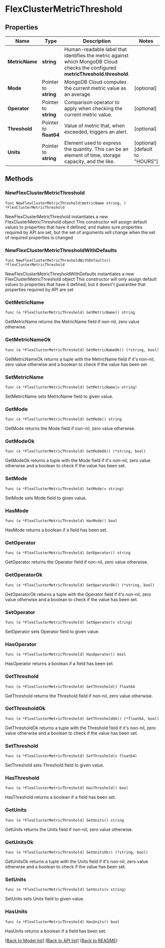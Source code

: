 # FlexClusterMetricThreshold

## Properties

Name | Type | Description | Notes
------------ | ------------- | ------------- | -------------
**MetricName** | **string** | Human-readable label that identifies the metric against which MongoDB Cloud checks the configured **metricThreshold.threshold**. | 
**Mode** | Pointer to **string** | MongoDB Cloud computes the current metric value as an average. | [optional] 
**Operator** | Pointer to **string** | Comparison operator to apply when checking the current metric value. | [optional] 
**Threshold** | Pointer to **float64** | Value of metric that, when exceeded, triggers an alert. | [optional] 
**Units** | Pointer to **string** | Element used to express the quantity. This can be an element of time, storage capacity, and the like. | [optional] [default to "HOURS"]

## Methods

### NewFlexClusterMetricThreshold

`func NewFlexClusterMetricThreshold(metricName string, ) *FlexClusterMetricThreshold`

NewFlexClusterMetricThreshold instantiates a new FlexClusterMetricThreshold object
This constructor will assign default values to properties that have it defined,
and makes sure properties required by API are set, but the set of arguments
will change when the set of required properties is changed

### NewFlexClusterMetricThresholdWithDefaults

`func NewFlexClusterMetricThresholdWithDefaults() *FlexClusterMetricThreshold`

NewFlexClusterMetricThresholdWithDefaults instantiates a new FlexClusterMetricThreshold object
This constructor will only assign default values to properties that have it defined,
but it doesn't guarantee that properties required by API are set

### GetMetricName

`func (o *FlexClusterMetricThreshold) GetMetricName() string`

GetMetricName returns the MetricName field if non-nil, zero value otherwise.

### GetMetricNameOk

`func (o *FlexClusterMetricThreshold) GetMetricNameOk() (*string, bool)`

GetMetricNameOk returns a tuple with the MetricName field if it's non-nil, zero value otherwise
and a boolean to check if the value has been set.

### SetMetricName

`func (o *FlexClusterMetricThreshold) SetMetricName(v string)`

SetMetricName sets MetricName field to given value.

### GetMode

`func (o *FlexClusterMetricThreshold) GetMode() string`

GetMode returns the Mode field if non-nil, zero value otherwise.

### GetModeOk

`func (o *FlexClusterMetricThreshold) GetModeOk() (*string, bool)`

GetModeOk returns a tuple with the Mode field if it's non-nil, zero value otherwise
and a boolean to check if the value has been set.

### SetMode

`func (o *FlexClusterMetricThreshold) SetMode(v string)`

SetMode sets Mode field to given value.

### HasMode

`func (o *FlexClusterMetricThreshold) HasMode() bool`

HasMode returns a boolean if a field has been set.
### GetOperator

`func (o *FlexClusterMetricThreshold) GetOperator() string`

GetOperator returns the Operator field if non-nil, zero value otherwise.

### GetOperatorOk

`func (o *FlexClusterMetricThreshold) GetOperatorOk() (*string, bool)`

GetOperatorOk returns a tuple with the Operator field if it's non-nil, zero value otherwise
and a boolean to check if the value has been set.

### SetOperator

`func (o *FlexClusterMetricThreshold) SetOperator(v string)`

SetOperator sets Operator field to given value.

### HasOperator

`func (o *FlexClusterMetricThreshold) HasOperator() bool`

HasOperator returns a boolean if a field has been set.
### GetThreshold

`func (o *FlexClusterMetricThreshold) GetThreshold() float64`

GetThreshold returns the Threshold field if non-nil, zero value otherwise.

### GetThresholdOk

`func (o *FlexClusterMetricThreshold) GetThresholdOk() (*float64, bool)`

GetThresholdOk returns a tuple with the Threshold field if it's non-nil, zero value otherwise
and a boolean to check if the value has been set.

### SetThreshold

`func (o *FlexClusterMetricThreshold) SetThreshold(v float64)`

SetThreshold sets Threshold field to given value.

### HasThreshold

`func (o *FlexClusterMetricThreshold) HasThreshold() bool`

HasThreshold returns a boolean if a field has been set.
### GetUnits

`func (o *FlexClusterMetricThreshold) GetUnits() string`

GetUnits returns the Units field if non-nil, zero value otherwise.

### GetUnitsOk

`func (o *FlexClusterMetricThreshold) GetUnitsOk() (*string, bool)`

GetUnitsOk returns a tuple with the Units field if it's non-nil, zero value otherwise
and a boolean to check if the value has been set.

### SetUnits

`func (o *FlexClusterMetricThreshold) SetUnits(v string)`

SetUnits sets Units field to given value.

### HasUnits

`func (o *FlexClusterMetricThreshold) HasUnits() bool`

HasUnits returns a boolean if a field has been set.

[[Back to Model list]](../README.md#documentation-for-models) [[Back to API list]](../README.md#documentation-for-api-endpoints) [[Back to README]](../README.md)


